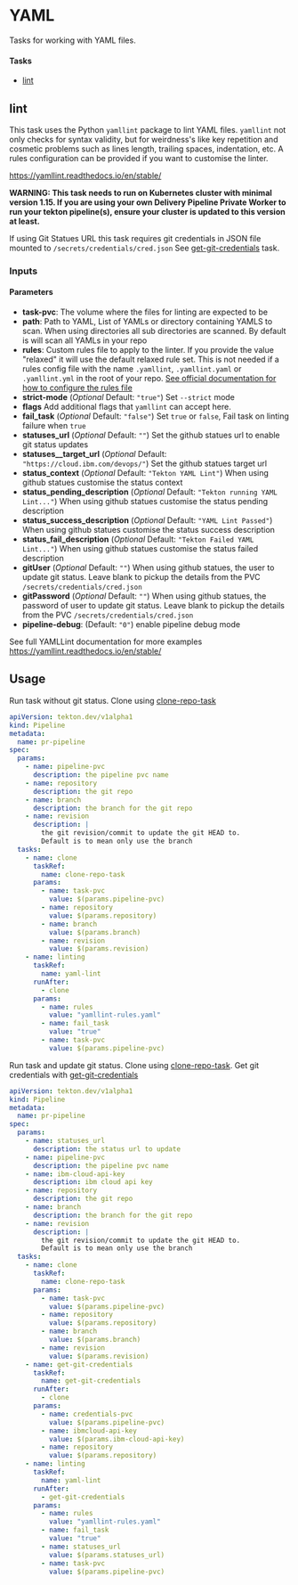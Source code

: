 # YAML
Tasks for working with YAML files.

#### Tasks
- [lint](#lint)

## lint
This task uses the Python `yamllint` package to lint YAML files. `yamllint` not only checks for syntax validity,
 but for weirdness's like key repetition and cosmetic problems such as lines length, trailing spaces, indentation, etc.
 A rules configuration can be provided if you want to customise the linter.

https://yamllint.readthedocs.io/en/stable/

**WARNING: This task needs to run on Kubernetes cluster with minimal version 1.15. If you are using your own Delivery Pipeline Private Worker to run your tekton pipeline(s), ensure your cluster is updated to this version at least.**

If using Git Statues URL this task requires git credentials in JSON file mounted to `/secrets/credentials/cred.json`
See [get-git-credentials](/preview/git/README.md) task.


### Inputs

#### Parameters

- **task-pvc**: The volume where the files for linting are expected to be
- **path**: Path to YAML, List of YAMLs or directory containing YAMLS to scan. When using directories all
sub directories are scanned. By default is will scan all YAMLs in your repo
- **rules**: Custom rules file to apply to the linter. If you provide the value "relaxed" it will use the default
 relaxed rule set. This is not needed if a rules config file with the name `.yamllint`, `.yamllint.yaml` or
 `.yamllint.yml` in the root of your repo. [See official documentation for how to configure the rules file](https://yamllint.readthedocs.io/en/stable/configuration.html)
- **strict-mode** (*Optional* Default: `"true"`) Set `--strict` mode
- **flags** Add additional flags that `yamllint` can accept here.
- **fail_task** (*Optional* Default: `"false"`) Set `true` or `false`, Fail task on linting failure when `true`
- **statuses_url** (*Optional* Default: `""`) Set the github statues url to enable git status updates
- **statuses__target_url** (*Optional* Default: `"https://cloud.ibm.com/devops/"`) Set the github statues target url
- **status_context** (*Optional* Default: `"Tekton YAML Lint"`) When using github statues customise the status context
- **status_pending_description** (*Optional* Default: `"Tekton running YAML Lint..."`) When using github statues customise the status pending description
- **status_success_description** (*Optional* Default: `"YAML Lint Passed"`) When using github statues customise the status success description
- **status_fail_description** (*Optional* Default: `"Tekton Failed YAML Lint..."`) When using github statues customise the status failed description
- **gitUser** (*Optional* Default: `""`) When using github statues, the user to update git status. Leave blank to pickup the details from the PVC `/secrets/credentials/cred.json`
- **gitPassword** (*Optional* Default: `""`) When using github statues, the password of user to update git status. Leave blank to pickup the details from the PVC `/secrets/credentials/cred.json`
- **pipeline-debug**: (Default: `"0"`) enable pipeline debug mode

See full YAMLLint documentation for more examples https://yamllint.readthedocs.io/en/stable/

## Usage

Run task without git status. Clone using [clone-repo-task](https://github.com/open-toolchain/tekton-catalog/tree/master/git)

``` yaml
apiVersion: tekton.dev/v1alpha1
kind: Pipeline
metadata:
  name: pr-pipeline
spec:
  params:
    - name: pipeline-pvc
      description: the pipeline pvc name
    - name: repository
      description: the git repo
    - name: branch
      description: the branch for the git repo
    - name: revision
      description: |
        the git revision/commit to update the git HEAD to.
        Default is to mean only use the branch
  tasks:
    - name: clone
      taskRef:
        name: clone-repo-task
      params:
        - name: task-pvc
          value: $(params.pipeline-pvc)
        - name: repository
          value: $(params.repository)
        - name: branch
          value: $(params.branch)
        - name: revision
          value: $(params.revision)
    - name: linting
      taskRef:
        name: yaml-lint
      runAfter:
        - clone
      params:
        - name: rules
          value: "yamllint-rules.yaml"
        - name: fail_task
          value: "true"
        - name: task-pvc
          value: $(params.pipeline-pvc)

```

Run task and update git status. Clone using [clone-repo-task](https://github.com/open-toolchain/tekton-catalog/tree/master/git).
Get git credentials with [get-git-credentials](/preview/git/README.md)


``` yaml
apiVersion: tekton.dev/v1alpha1
kind: Pipeline
metadata:
  name: pr-pipeline
spec:
  params:
    - name: statuses_url
      description: the status url to update
    - name: pipeline-pvc
      description: the pipeline pvc name
    - name: ibm-cloud-api-key
      description: ibm cloud api key
    - name: repository
      description: the git repo
    - name: branch
      description: the branch for the git repo
    - name: revision
      description: |
        the git revision/commit to update the git HEAD to.
        Default is to mean only use the branch
  tasks:
    - name: clone
      taskRef:
        name: clone-repo-task
      params:
        - name: task-pvc
          value: $(params.pipeline-pvc)
        - name: repository
          value: $(params.repository)
        - name: branch
          value: $(params.branch)
        - name: revision
          value: $(params.revision)
    - name: get-git-credentials
      taskRef:
        name: get-git-credentials
      runAfter:
        - clone
      params:
        - name: credentials-pvc
          value: $(params.pipeline-pvc)
        - name: ibmcloud-api-key
          value: $(params.ibm-cloud-api-key)
        - name: repository
          value: $(params.repository)
    - name: linting
      taskRef:
        name: yaml-lint
      runAfter:
        - get-git-credentials
      params:
        - name: rules
          value: "yamllint-rules.yaml"
        - name: fail_task
          value: "true"
        - name: statuses_url
          value: $(params.statuses_url)
        - name: task-pvc
          value: $(params.pipeline-pvc)
```
